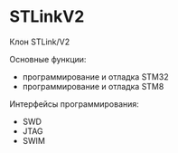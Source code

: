 # STLinkV2
Клон STLink/V2

Основные функции:
- программирование и отладка STM32
- программирование и отладка STM8

Интерфейсы программирования:
- SWD
- JTAG
- SWIM
